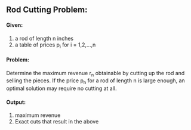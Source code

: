 <h2>Rod Cutting Problem:</h2>
<span>
	<h4>Given:</h4>
	<ol>
		<li>a rod of length n inches</li>
		<li>a table of prices p<sub>i</sub> for i = 1,2,...,n</li>
	</ol> 
</span>
<span>
	<h4>Problem:</h4>
	Determine the maximum revenue r<sub>n</sub> obtainable by cutting up the rod and selling the pieces.
	If the price p<sub>n</sub> for a rod of length n is large enough, an optimal solution may require no cutting at all.
</span>
<span>
	<h4>Output:</h4>
	<ol>
		<li>maximum revenue</li>
		<li>Exact cuts that result in the above</li>
	</ol>
</span>